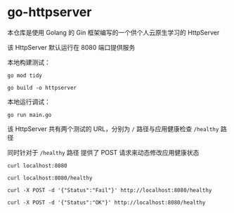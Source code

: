 # go-httpserver

本仓库是使用 Golang 的 Gin 框架编写的一个供个人云原生学习的 HttpServer

该 HttpServer 默认运行在 8080 端口提供服务

本地构建测试：
```shell
go mod tidy

go build -o httpserver
```

本地运行调试：
```shell
go run main.go
```

该 HttpServer 共有两个测试的 URL，分别为 `/` 路径与应用健康检查 `/healthy` 路径

同时针对于 `/healthy` 路径 提供了 POST 请求来动态修改应用健康状态
```shell
curl localhost:8080

curl localhost:8080/healthy

curl -X POST -d '{"Status":"Fail"}' http://localhost:8080/healthy

curl -X POST -d '{"Status":"OK"}' http://localhost:8080/healthy
```
